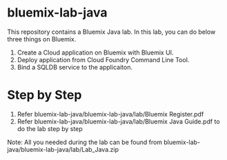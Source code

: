 bluemix-lab-java
================
This repository contains a Bluemix Java lab. In this lab, you can do below three things on Bluemix.

1. Create a Cloud application on Bluemix with Bluemix UI.
2. Deploy application from Cloud Foundry Command Line Tool.
3. Bind a SQLDB service to the applicaiton.


Step by Step 
===================

1. Refer bluemix-lab-java/bluemix-lab-java/lab/Bluemix Register.pdf
2. Refer bluemix-lab-java/bluemix-lab-java/lab/Bluemix Java Guide.pdf to do the lab step by step

Note: All you needed during the lab can be found from bluemix-lab-java/bluemix-lab-java/lab/Lab_Java.zip

